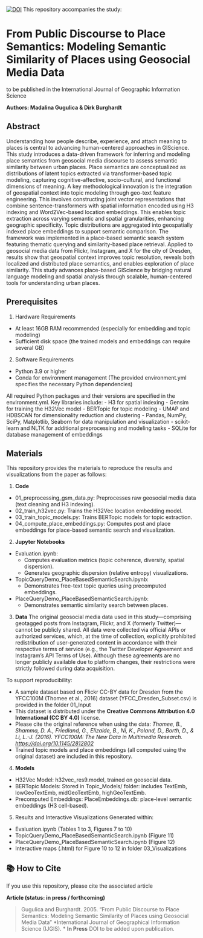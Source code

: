 [![DOI](https://zenodo.org/badge/DOI/10.5281/zenodo.17073248.svg)](https://doi.org/10.5281/zenodo.17073248)
This repository accompanies the study:
# From Public Discourse to Place Semantics: Modeling Semantic Similarity of Places using Geosocial Media Data
to be published in the International Journal of Geographic Information Science

**Authors: Madalina Gugulica & Dirk Burghardt**

## Abstract
Understanding how people describe, experience, and attach meaning to places is central to advancing human-centered approaches in GIScience. This study introduces a data-driven framework for inferring and modeling place semantics from geosocial media discourse to assess semantic similarity between urban places. Place semantics are conceptualized as distributions of latent topics extracted via transformer-based topic modeling, capturing cognitive-affective, socio-cultural, and functional dimensions of meaning. A key methodological innovation is the integration of geospatial context into topic modeling through geo-text feature engineering. This involves constructing joint vector representations that combine sentence-transformers with spatial information encoded using H3 indexing and Word2Vec-based location embeddings. This enables topic extraction across varying semantic and spatial granularities, enhancing geographic specificity. Topic distributions are aggregated into geospatially indexed place embeddings to support semantic comparison. The framework was implemented in a place-based semantic search system featuring thematic querying and similarity-based place retrieval. Applied to geosocial media data from Flickr, Instagram, and X for the city of Dresden, results show that geospatial context improves topic resolution, reveals both localized and distributed place semantics, and enables exploration of place similarity. This study advances place-based GIScience by bridging natural language modeling and spatial analysis through scalable, human-centered tools for understanding urban places.

## Prerequisites
1. Hardware Requirements
 - At least 16GB RAM recommended (especially for embedding and topic modeling)
 - Sufficient disk space (the trained models and embeddings can require several GB)
2. Software Requirements
 - Python 3.9 or higher
 - Conda for environment management (The provided environment.yml specifies the necessary Python dependencies)

All required Python packages and their versions are specified in the environment.yml. Key libraries include:
    - H3 for spatial indexing
    - Gensim for training the H32Vec model
    - BERTopic for topic modeling
    - UMAP and HDBSCAN for dimensionality reduction and clustering
    - Pandas, NumPy, SciPy, Matplotlib, Seaborn for data manipulation and visualization
    - scikit-learn and NLTK for additional preprocessing and modeling tasks
    - SQLite for database management of embeddings
    
## Materials
This repository provides the materials to reproduce the results and visualizations from the paper as follows:

1. **Code**
- 01_preprocessing_gsm_data.py: Preprocesses raw geosocial media data (text cleaning and H3 indexing).
- 02_train_h32vec.py: Trains the H32Vec location embedding model.
- 03_train_topic_models.py: Trains BERTopic models for topic extraction.
- 04_compute_place_embeddings.py: Computes post and place embeddings for place-based semantic search and visualization.

2. **Jupyter Notebooks**
- Evaluation.ipynb:
  - Computes evaluation metrics (topic coherence, diversity, spatial dispersion).
  - Generates geographic dispersion (relative entropy) visualizations.
- TopicQueryDemo_PlaceBasedSemanticSearch.ipynb:
  - Demonstrates free-text topic queries using precomputed embeddings.
- PlaceQueryDemo_PlaceBasedSemanticSearch.ipynb:
  - Demonstrates semantic similarity search between places.

3. **Data**
The original geosocial media data used in this study—comprising geotagged posts from Instagram, Flickr, and X (formerly Twitter)—cannot be publicly shared. All data were collected via official APIs or authorized services, which, at the time of collection, explicitly prohibited redistribution of user-generated content in accordance with their respective terms of service (e.g., the Twitter Developer Agreement and Instagram’s API Terms of Use). Although these agreements are no longer publicly available due to platform changes, their restrictions were strictly followed during data acquisition.

To support reproducibility:
- A sample dataset based on Flickr CC-BY data for Dresden from the YFCC100M (Thomee et al., 2016) dataset (YFCC_Dresden_Subset.csv) is provided in the folder 01_Input
- This dataset is distributed under the **Creative Commons Attribution 4.0 International (CC BY 4.0)** license.  
- Please cite the original reference when using the data: _Thomee, B., Shamma, D. A., Friedland, G., Elizalde, B., Ni, K., Poland, D., Borth, D., & Li, L.-J. (2016). YFCC100M: The New Data in Multimedia Research. https://doi.org/10.1145/2812802_
- Trained topic models and place embeddings (all computed using the original dataset) are included in this repository.

4. **Models**
- H32Vec Model: h32vec_res9.model, trained on geosocial data.
- BERTopic Models: Stored in Topic_Models/ folder: includes TextEmb, lowGeoTextEmb, midGeoTextEmb, highGeoTextEmb.
- Precomputed Embeddings: PlaceEmbeddings.db: place-level semantic embeddings (H3 cell-based).

5. Results and Interactive Visualizations
Generated within:
- Evaluation.ipynb (Tables 1 to 3, Figures 7 to 10)
- TopicQueryDemo_PlaceBasedSemanticSearch.ipynb (Figure 11)
- PlaceQueryDemo_PlaceBasedSemanticSearch.ipynb (Figure 12)
- Interactive maps (.html) for Figure 10 to 12 in folder 03_Visualizations


## 📚 How to Cite

If you use this repository, please cite the associated article

**Article (status: in press / forthcoming)**  
> Gugulica and Burghardt. 2005. “From Public Discourse to Place Semantics: Modeling Semantic Similarity of Places using Geosocial Media Data” *International Journal of Geographical Information Science (IJGIS). * **In Press** DOI to be added upon publication.
> 
